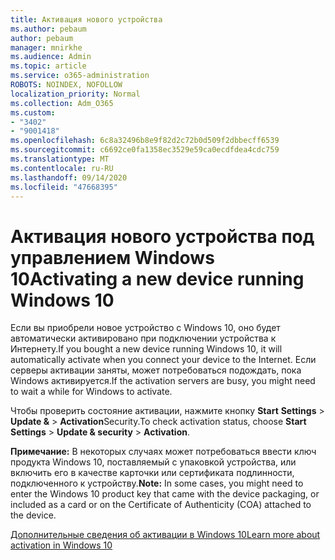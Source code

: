 ```yaml
---
title: Активация нового устройства
ms.author: pebaum
author: pebaum
manager: mnirkhe
ms.audience: Admin
ms.topic: article
ms.service: o365-administration
ROBOTS: NOINDEX, NOFOLLOW
localization_priority: Normal
ms.collection: Adm_O365
ms.custom:
- "3402"
- "9001418"
ms.openlocfilehash: 6c8a32496b8e9f82d2c72b0d509f2dbbecff6539
ms.sourcegitcommit: c6692ce0fa1358ec3529e59ca0ecdfdea4cdc759
ms.translationtype: MT
ms.contentlocale: ru-RU
ms.lasthandoff: 09/14/2020
ms.locfileid: "47668395"
---
```

# <a name="activating-a-new-device-running-windows-10"></a><span data-ttu-id="9acf5-102">Активация нового устройства под управлением Windows 10</span><span class="sxs-lookup"><span data-stu-id="9acf5-102">Activating a new device running Windows 10</span></span>

<span data-ttu-id="9acf5-103">Если вы приобрели новое устройство с Windows 10, оно будет автоматически активировано при подключении устройства к Интернету.</span><span class="sxs-lookup"><span data-stu-id="9acf5-103">If you bought a new device running Windows 10, it will automatically activate when you connect your device to the Internet.</span></span> <span data-ttu-id="9acf5-104">Если серверы активации заняты, может потребоваться подождать, пока Windows активируется.</span><span class="sxs-lookup"><span data-stu-id="9acf5-104">If the activation servers are busy, you might need to wait a while for Windows to activate.</span></span>

<span data-ttu-id="9acf5-105">Чтобы проверить состояние активации, нажмите кнопку **Start** **Settings**  >  **Update &**  >  **Activation**Security.</span><span class="sxs-lookup"><span data-stu-id="9acf5-105">To check activation status, choose **Start** **Settings** > **Update & security** > **Activation**.</span></span>

<span data-ttu-id="9acf5-106">**Примечание:** В некоторых случаях может потребоваться ввести ключ продукта Windows 10, поставляемый с упаковкой устройства, или включить его в качестве карточки или сертификата подлинности, подключенного к устройству.</span><span class="sxs-lookup"><span data-stu-id="9acf5-106">**Note:** In some cases, you might need to enter the Windows 10 product key that came with the device packaging, or included as a card or on the Certificate of Authenticity (COA) attached to the device.</span></span>

[<span data-ttu-id="9acf5-107">Дополнительные сведения об активации в Windows 10</span><span class="sxs-lookup"><span data-stu-id="9acf5-107">Learn more about activation in Windows 10</span></span>](https://support.microsoft.com/help/12440)